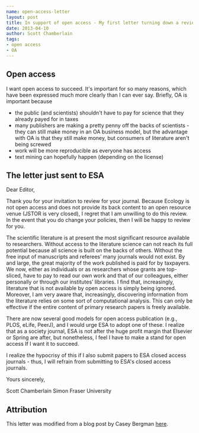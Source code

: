 ```yaml
---
name: open-access-letter
layout: post
title: In support of open access - My first letter turning down a review for OA
date: 2013-04-10
author: Scott Chamberlain
tags: 
- open access
- OA
---
```


## Open access 

I want open access to succeed. It's important for so many reasons, which have been expressed much more clearly than I can ever say. Briefly, OA is important because 

- the public (and scientists) shouldn't have to pay for science that they already payed for in taxes
- many publishers are making a pretty penny off the backs of scientists - they can still make money in an OA business model, but the advantage with OA is that they still make money, but consumers of literature aren't being screwed
- work will be more reproducible as everyone has access 
- text mining can hopefully happen (depending on the license)


## The letter just sent to ESA

Dear Editor,

Thank you for your invitation to review for your journal. Because Ecology is not open access and does not provide its back content to an open resource venue (JSTOR is very closed), I regret that I am unwilling to do this review.  In the event that you do change your policies, then I will be happy to review for you.

The scientific literature is at present the most significant resource available to researchers. Without access to the literature science can not reach its full potential because all science is built on the backs of others. Without the free input of manuscripts and referees’ many journals would not exist. By and large, the great majority of the work published is paid for by taxpayers. We now, either as individuals or as researchers whose grants are top-sliced, have to pay to read our own work and that of our colleagues, either personally or through our institutes’ libraries. I find that, increasingly, literature that is not available by open access is simply being ignored. Moreover, I am very aware that, increasingly, discovering information from the literature relies on some sort of computational analysis. This can only be effective if the entire content of primary research papers is freely available. 

There are now several good models for open access publication (e.g., PLOS, eLife, PeerJ), and I would urge ESA to adopt one of these. I realize that as a society journal, ESA is not after the huge profit margin that Elsevier or Spring are after, but nonetheless, I feel I have to make a stand for open access If I want it to succeed. 

I realize the hypocrisy of this if I also submit papers to ESA closed access journals - thus, I will refrain from submitting to ESA's closed access journals. 

Yours sincerely,

Scott Chamberlain
Simon Fraser University


## Attribution

This letter was modified from a blog post by Casey Bergman [here](http://caseybergman.wordpress.com/2011/12/02/just-say-no/).